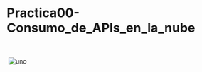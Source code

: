 
Practica00-Consumo_de_APIs_en_la_nube
=====================================

 

 ![uno](https://raw.githubusercontent.com/HelenCVM/Practica00-Consumo_de_APIs_en_la_nube/tree/master/ima/1.png)

